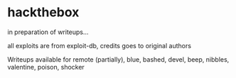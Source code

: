 # hackthebox
in preparation of writeups...

all exploits are from exploit-db, credits goes to original authors

Writeups available for remote (partially), blue, bashed, devel, beep, nibbles, valentine, poison, shocker
